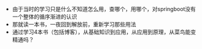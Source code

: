 - 由于当时的学习只是什么不知道怎么用，查哪个，用哪个，对springboot没有一个整体的循序渐进的认识
- 那就读一本书，一夜回到解放前，重新学习那些用法
- 通过学习4本书（包括博客），从基础知识到应用，从应用到原理，从菜鸟能变精通吗？
       

